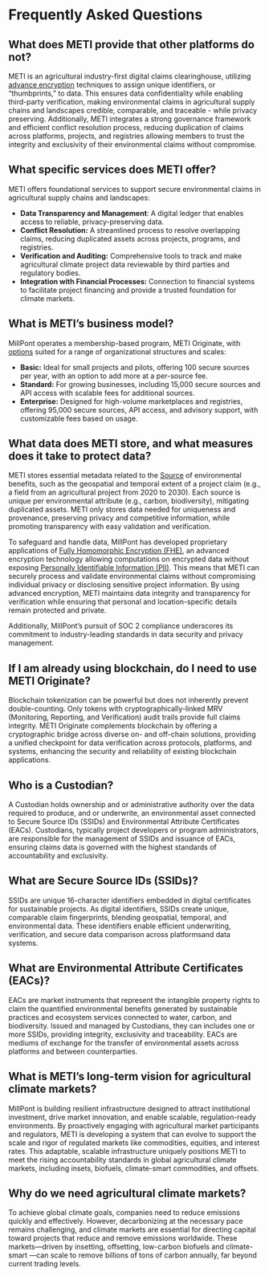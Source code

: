# Frequently Asked Questions

## **What does METI provide that other platforms do not?**

METI is an agricultural industry-first digital claims clearinghouse, utilizing [advance encryption](https://csrc.nist.gov/Presentations/2023/stppa6-iso-iec-fhe) techniques to assign unique identifiers, or “thumbprints,” to data. This ensures data confidentiality while enabling third-party verification, making environmental claims in agricultural supply chains and landscapes credible, comparable, and traceable - while privacy preserving. Additionally, METI integrates a strong governance framework and efficient conflict resolution process, reducing duplication of claims across platforms, projects, and registries allowing members to trust the integrity and exclusivity of their environmental claims without compromise.

## What specific services does METI offer?

METI offers foundational services to support secure environmental claims in agricultural supply chains and landscapes:&#x20;

* **Data Transparency and Management**: A digital ledger that enables access to reliable, privacy-preserving data.
* **Conflict Resolution:** A streamlined process to resolve overlapping claims, reducing duplicated assets across projects, programs, and registries.
* **Verification and Auditing:** Comprehensive tools to track and make agricultural climate project data reviewable by third parties and regulatory bodies.
* **Integration with Financial Processes:** Connection to financial systems to facilitate project financing and provide a trusted foundation for climate markets​.

## **What is METI’s business model?**

MillPont operates a membership-based program, METI Originate, with [options](../operative-documents/meti-originate-pricing.md) suited for a range of organizational structures and scales:

* **Basic:** Ideal for small projects and pilots, offering 100 secure sources per year, with an option to add more at a per-source fee.
* **Standard:** For growing businesses, including 15,000 secure sources and API access with scalable fees for additional sources.
* **Enterprise:** Designed for high-volume marketplaces and registries, offering 95,000 secure sources, API access, and advisory support, with customizable fees based on usage​.&#x20;

## What data does METI store, and what measures does it take to protect data?

METI stores essential metadata related to the [Source](frequently-asked-questions.md#what-are-secure-source-ids-ssids) of environmental benefits, such as the geospatial and temporal extent of a project claim (e.g., a field from an agricultural project from 2020 to 2030). Each source is unique per environmental attribute (e.g., carbon, biodiversity), mitigating duplicated assets. METI only stores data needed for uniqueness and provenance, preserving privacy and competitive information, while promoting transparency with easy validation and verification.&#x20;

To safeguard and handle data, MillPont has developed proprietary applications of  [Fully Homomorphic Encryption (FHE)](https://csrc.nist.gov/Presentations/2023/stppa6-iso-iec-fhe), an advanced encryption technology allowing computations on encrypted data without exposing  [Personally Identifiable Information (PII)](https://www.nrcs.usda.gov/sites/default/files/2022-10/Safeguarding\_PII\_Fact\_Sheet\_Fillable\_1\_3\_22.pdf). This means that METI can securely process and validate environmental claims without compromising individual privacy or disclosing sensitive project information. By using advanced encryption, METI maintains data integrity and transparency for verification while ensuring that personal and location-specific details remain protected and private.

Additionally, MillPont’s pursuit of SOC 2 compliance underscores its commitment to industry-leading standards in data security and privacy management.

## If I am already using blockchain, do I need to use METI Originate?

Blockchain tokenization can be powerful but does not inherently prevent double-counting. Only tokens with cryptographically-linked MRV (Monitoring, Reporting, and Verification) audit trails provide full claims integrity. METI Originate complements blockchain by offering a cryptographic bridge across diverse on- and off-chain solutions, providing a unified checkpoint for data verification across protocols, platforms, and systems, enhancing the security and reliability of existing blockchain applications​.

## Who is a Custodian?

A Custodian holds ownership and or administrative authority over the data required to produce, and or underwrite, an environmental asset connected to Secure Source IDs (SSIDs) and Environmental Attribute Certificates (EACs). Custodians, typically project developers or program administrators, are responsible for the management of SSIDs and issuance of EACs, ensuring claims data is governed with the highest standards of accountability and exclusivity.

## What are Secure Source IDs (SSIDs)?

SSIDs are unique 16-character identifiers embedded in digital certificates for sustainable projects. As digital identifiers, SSIDs create unique, comparable claim fingerprints, blending geospatial, temporal, and environmental data. These identifiers enable efficient underwriting, verification, and secure data comparison across platforms​ and data systems.

## What are Environmental Attribute Certificates (EACs)?

EACs are market instruments that represent the intangible property rights to claim the quantified environmental benefits generated by sustainable practices and ecosystem services connected to water, carbon, and biodiversity. Issued and managed by Custodians, they can includes one or more SSIDs, providing integrity, exclusivity and traceability. EACs are mediums of exchange for the transfer of environmental assets across platforms and between counterparties.

## What is METI’s long-term vision for agricultural climate markets?

MillPont is building resilient infrastructure designed to attract institutional investment, drive market innovation, and enable scalable, regulation-ready environments. By proactively engaging with agricultural market participants and regulators, METI is developing a system that can evolve to support the scale and rigor of regulated markets like commodities, equities, and interest rates. This adaptable, scalable infrastructure uniquely positions METI to meet the rising accountability standards in global agricultural climate markets, including insets, biofuels, climate-smart commodities, and offsets.

## Why do we need agricultural climate markets?

To achieve global climate goals, companies need to reduce emissions quickly and effectively. However, decarbonizing at the necessary pace remains challenging, and climate markets are essential for directing capital toward projects that reduce and remove emissions worldwide. These markets—driven by insetting, offsetting, low-carbon biofuels and climate-smart —can scale to remove billions of tons of carbon annually, far beyond current trading levels.&#x20;

